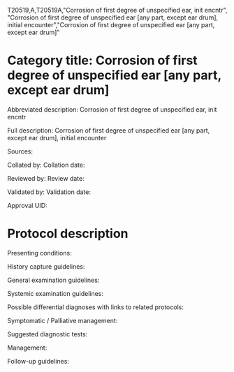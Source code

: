 T20519,A,T20519A,"Corrosion of first degree of unspecified ear, init encntr", "Corrosion of first degree of unspecified ear [any part, except ear drum], initial encounter","Corrosion of first degree of unspecified ear [any part, except ear drum]"
# Category title: Corrosion of first degree of unspecified ear [any part, except ear drum]

Abbreviated description: Corrosion of first degree of unspecified ear, init encntr

Full description: Corrosion of first degree of unspecified ear [any part, except ear drum], initial encounter

Sources:

Collated by:
Collation date:

Reviewed by:
Review date:

Validated by:
Validation date:

Approval UID:

# Protocol description

Presenting conditions:

History capture guidelines:

General examination guidelines:

Systemic examination guidelines:

Possible differential diagnoses with links to related protocols:

Symptomatic / Palliative management:

Suggested diagnostic tests:

Management:

Follow-up guidelines:
